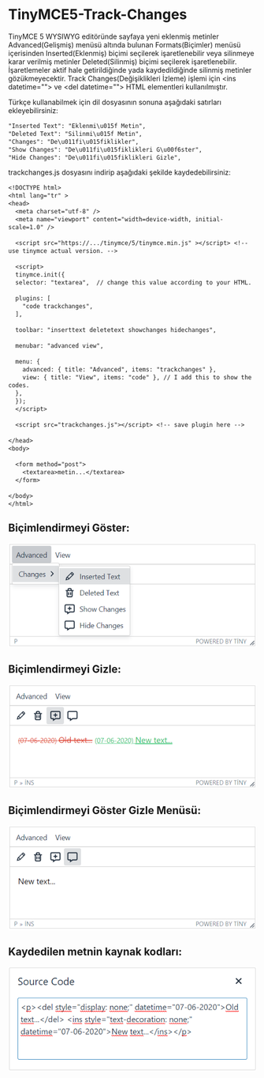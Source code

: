 # TinyMCE5-Track-Changes
TinyMCE 5 WYSIWYG editöründe sayfaya yeni eklenmiş metinler Advanced(Gelişmiş) menüsü altında bulunan Formats(Biçimler) menüsü içerisinden Inserted(Eklenmiş) biçimi seçilerek işaretlenebilir veya silinmeye karar verilmiş metinler Deleted(Silinmiş) biçimi seçilerek işaretlenebilir. İşaretlemeler aktif hale getirildiğinde yada kaydedildiğinde silinmiş metinler gözükmeyecektir. Track Changes(Değişiklikleri İzleme) işlemi için &lt;ins datetime=""&gt; ve &lt;del datetime=""&gt; HTML elementleri kullanılmıştır.

Türkçe kullanabilmek için dil dosyasının sonuna aşağıdaki satırları ekleyebilirsiniz:

```
"Inserted Text": "Eklenmi\u015f Metin",
"Deleted Text": "Silinmi\u015f Metin",
"Changes": "De\u011fi\u015fiklikler",
"Show Changes": "De\u011fi\u015fiklikleri G\u00f6ster",
"Hide Changes": "De\u011fi\u015fiklikleri Gizle",
```

trackchanges.js dosyasını indirip aşağıdaki şekilde kaydedebilirsiniz:

```
<!DOCTYPE html>
<html lang="tr" >
<head>
  <meta charset="utf-8" />
  <meta name="viewport" content="width=device-width, initial-scale=1.0" />

  <script src="https://.../tinymce/5/tinymce.min.js" ></script> <!-- use tinymce actual version. -->
  
  <script>
  tinymce.init({
  selector: "textarea",  // change this value according to your HTML.

  plugins: [
    "code trackchanges",
  ],

  toolbar: "inserttext deletetext showchanges hidechanges",

  menubar: "advanced view",

  menu: {
    advanced: { title: "Advanced", items: "trackchanges" },
    view: { title: "View", items: "code" }, // I add this to show the codes.
  },
  });
  </script>
  
  <script src="trackchanges.js"></script> <!-- save plugin here -->

</head>
<body>

  <form method="post">
    <textarea>metin...</textarea>
  </form>

</body>
</html>
```
## Biçimlendirmeyi Göster:
![](Images/tinymce1.png)
## Biçimlendirmeyi Gizle:
![](Images/tinymce2.png)
## Biçimlendirmeyi Göster Gizle Menüsü:
![](Images/tinymce3.png)
## Kaydedilen metnin kaynak kodları:
![](Images/tinymce4.png)

